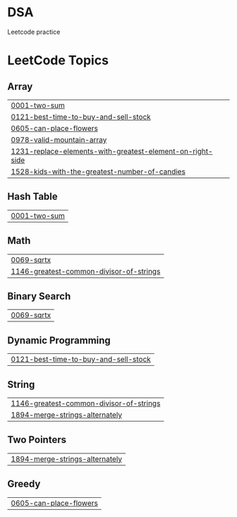 # DSA
Leetcode practice

<!---LeetCode Topics Start-->
# LeetCode Topics
## Array
|  |
| ------- |
| [0001-two-sum](https://github.com/N1ghtH0wk/DSA/tree/master/0001-two-sum) |
| [0121-best-time-to-buy-and-sell-stock](https://github.com/N1ghtH0wk/DSA/tree/master/0121-best-time-to-buy-and-sell-stock) |
| [0605-can-place-flowers](https://github.com/N1ghtH0wk/DSA/tree/master/0605-can-place-flowers) |
| [0978-valid-mountain-array](https://github.com/N1ghtH0wk/DSA/tree/master/0978-valid-mountain-array) |
| [1231-replace-elements-with-greatest-element-on-right-side](https://github.com/N1ghtH0wk/DSA/tree/master/1231-replace-elements-with-greatest-element-on-right-side) |
| [1528-kids-with-the-greatest-number-of-candies](https://github.com/N1ghtH0wk/DSA/tree/master/1528-kids-with-the-greatest-number-of-candies) |
## Hash Table
|  |
| ------- |
| [0001-two-sum](https://github.com/N1ghtH0wk/DSA/tree/master/0001-two-sum) |
## Math
|  |
| ------- |
| [0069-sqrtx](https://github.com/N1ghtH0wk/DSA/tree/master/0069-sqrtx) |
| [1146-greatest-common-divisor-of-strings](https://github.com/N1ghtH0wk/DSA/tree/master/1146-greatest-common-divisor-of-strings) |
## Binary Search
|  |
| ------- |
| [0069-sqrtx](https://github.com/N1ghtH0wk/DSA/tree/master/0069-sqrtx) |
## Dynamic Programming
|  |
| ------- |
| [0121-best-time-to-buy-and-sell-stock](https://github.com/N1ghtH0wk/DSA/tree/master/0121-best-time-to-buy-and-sell-stock) |
## String
|  |
| ------- |
| [1146-greatest-common-divisor-of-strings](https://github.com/N1ghtH0wk/DSA/tree/master/1146-greatest-common-divisor-of-strings) |
| [1894-merge-strings-alternately](https://github.com/N1ghtH0wk/DSA/tree/master/1894-merge-strings-alternately) |
## Two Pointers
|  |
| ------- |
| [1894-merge-strings-alternately](https://github.com/N1ghtH0wk/DSA/tree/master/1894-merge-strings-alternately) |
## Greedy
|  |
| ------- |
| [0605-can-place-flowers](https://github.com/N1ghtH0wk/DSA/tree/master/0605-can-place-flowers) |
<!---LeetCode Topics End-->